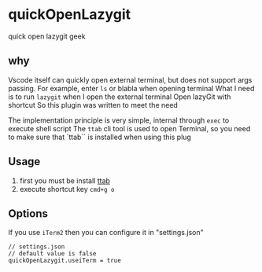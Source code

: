 # quickOpenLazygit
quick open lazygit  geek
## why

Vscode itself can quickly open external terminal, but does not support args passing.
For example, enter `ls` or blabla when opening terminal
What I need is to run `lazygit` when I open the external terminal
Open lazyGit with shortcut
So this plugin was written to meet the need

The implementation principle is very simple, internal through `exec` to execute shell script
The `ttab` cli tool is used to open Terminal, so you need to make sure that `ttab`` is installed when using this plug

## Usage

1. first you must be install [ttab](https://github.com/mklement0/ttab)
2. execute shortcut key `cmd+g o`

## Options
If you use `iTerm2` then you can configure it in "settings.json"
```
// settings.json
// default value is false
quickOpenLazygit.useiTerm = true
```